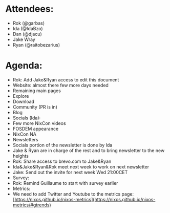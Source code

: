 # Attendees:
- Rok (@garbas)
- Ida (@IdaBzo)
- Dan (@djacu)
- Jake Wray
- Ryan (@raitobezarius)
# Agenda:
- Rok: Add Jake\&Ryan access to edit this document
- Website: almost there few more days needed
- Remaining main pages
- Explore
- Download
- Community (PR is in)
- Blog
- Socials (Ida):
- Few more NixCon videos
- FOSDEM appearance
- NixCon NA
- Newsletters
- Socials portion of the newsletter is done by Ida
- Jake & Ryan are in charge of the rest and to bring newsletter to the new heights
- Rok: Share access to brevo.com to Jake\&Ryan
- Ida\&Jake\&Ryan\&Rok meet next week to work on next newsletter
- Jake: Send out the invite for next week Wed 21:00CET
- Survey:
- Rok: Remind Guillaume to start with survey earlier
- Metrics:
- We need to add Twitter and Youtube to the metrics page: [https://nixos.github.io/nixos-metrics](https://nixos.github.io/nixos-metrics/#gtrends)
